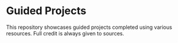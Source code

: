 # Guided Projects

This repository showcases guided projects completed using various resources. Full credit is always given to sources.